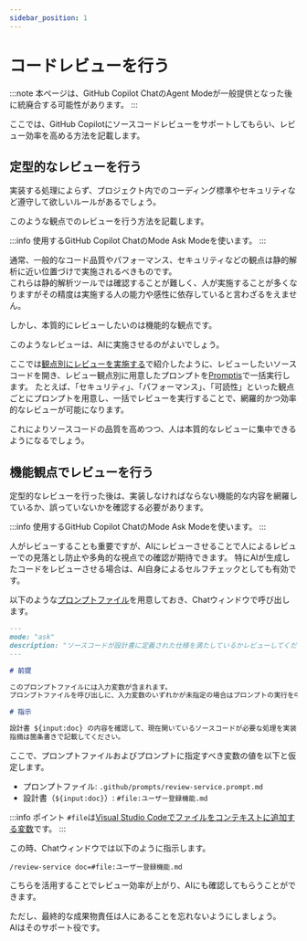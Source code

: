 ```yaml
---
sidebar_position: 1
---
```


# コードレビューを行う

:::note
本ページは、GitHub Copilot ChatのAgent Modeが一般提供となった後に統廃合する可能性があります。
:::

ここでは、GitHub Copilotにソースコードレビューをサポートしてもらい、レビュー効率を高める方法を記載します。

## 定型的なレビューを行う

実装する処理によらず、プロジェクト内でのコーディング標準やセキュリティなど遵守して欲しいルールがあるでしょう。

このような観点でのレビューを行う方法を記載します。

:::info 使用するGitHub Copilot ChatのMode
Ask Modeを使います。
:::

通常、一般的なコード品質やパフォーマンス、セキュリティなどの観点は静的解析に近い位置づけで実施されるべきものです。  
これらは静的解析ツールでは確認することが難しく、人が実施することが多くなりますがその精度は実施する人の能力や感性に依存していると言わざるをえません。

しかし、本質的にレビューしたいのは機能的な観点です。

このようなレビューは、AIに実施させるのがよいでしょう。

ここでは[観点別にレビューを実施する](../../before-coding-test/review-perspective)で紹介したように、レビューしたいソースコードを開き、レビュー観点別に用意したプロンプトを[Promptis](https://marketplace.visualstudio.com/items?itemName=tis.promptis)で一括実行します。
たとえば、「セキュリティ」、「パフォーマンス」、「可読性」といった観点ごとにプロンプトを用意し、一括でレビューを実行することで、網羅的かつ効率的なレビューが可能になります。

これによりソースコードの品質を高めつつ、人は本質的なレビューに集中できるようになるでしょう。

## 機能観点でレビューを行う

定型的なレビューを行った後は、実装しなければならない機能的な内容を網羅しているか、誤っていないかを確認する必要があります。

:::info 使用するGitHub Copilot ChatのMode
Ask Modeを使います。
:::

人がレビューすることも重要ですが、AIにレビューさせることで人によるレビューでの見落とし防止や多角的な視点での確認が期待できます。
特にAIが生成したコードをレビューさせる場合は、AI自身によるセルフチェックとしても有効です。

以下のような[プロンプトファイル](../../ai-on-boarding/shared-instructions-prompts)を用意しておき、Chatウィンドウで呼び出します。

```markdown
---
mode: "ask"
description: "ソースコードが設計書に定義された仕様を満たしているかレビューしてください"
---

# 前提

このプロンプトファイルには入力変数が含まれます。
プロンプトファイルを呼び出しに、入力変数のいずれかが未指定の場合はプロンプトの実行を中止し、ユーザーに入力変数の指定を指示してください。

# 指示

設計書 ${input:doc} の内容を確認して、現在開いているソースコードが必要な処理を実装しているかレビューしてください。  
指摘は箇条書きで記載してください。
```

ここで、プロンプトファイルおよびプロンプトに指定すべき変数の値を以下と仮定します。

- プロンプトファイル: `.github/prompts/review-service.prompt.md`
- 設計書（`${input:doc}`）: `#file:ユーザー登録機能.md`

:::info ポイント
`#file`は[Visual Studio Codeでファイルをコンテキストに追加する変数](https://code.visualstudio.com/docs/copilot/reference/copilot-vscode-features)です。
:::

この時、Chatウィンドウでは以下のように指示します。

```
/review-service doc=#file:ユーザー登録機能.md
```

こちらを活用することでレビュー効率が上がり、AIにも確認してもらうことができます。

ただし、最終的な成果物責任は人にあることを忘れないようにしましょう。  
AIはそのサポート役です。